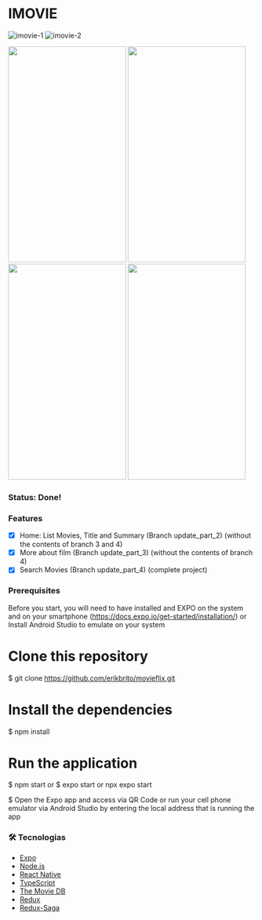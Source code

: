 # IMOVIE

![imovie-1](https://github.com/erikbrito/imovie/assets/5699834/9e2423b9-e144-40e7-9ca8-9105b4bd417b)
![imovie-2](https://github.com/erikbrito/imovie/assets/5699834/8a4307bc-c23e-42fb-8c72-16dec585825a)

<p float="left">
  <img src="https://github.com/erikbrito/imovie/assets/5699834/e03ac7a3-09e7-4053-b0c6-6719183dbe35" height="440" width="240">
  <img src="https://github.com/erikbrito/imovie/assets/5699834/f20813dd-7b4e-4234-b186-175b68691e8a" height="440" width="240">
  <img src="https://github.com/erikbrito/imovie/assets/5699834/232975df-3cb1-4711-817d-7f843282971d" height="440" width="240">
  <img src="https://github.com/erikbrito/imovie/assets/5699834/1e2d9af5-9c77-4858-8cf3-90fc3a37cd65" height="440" width="240">
</p>

### Status: Done!


### Features

- [x] Home: List Movies, Title and Summary (Branch update_part_2) (without the contents of branch 3 and 4)
- [x] More about film (Branch update_part_3) (without the contents of branch 4)
- [x] Search Movies (Branch update_part_4) (complete project)

### Prerequisites
Before you start, you will need to have installed and EXPO on the system and on your smartphone (https://docs.expo.io/get-started/installation/)
or
Install Android Studio to emulate on your system

# Clone this repository
$ git clone <https://github.com/erikbrito/movieflix.git>

# Install the dependencies
$ npm install

# Run the application
$ npm start
or
$ expo start or npx expo start

$ Open the Expo app and access via QR Code or run your cell phone emulator via Android Studio by entering the local address that is running the app

### 🛠 Tecnologias

- [Expo](https://expo.io/)
- [Node.js](https://nodejs.org/en/)
- [React Native](https://reactnative.dev/)
- [TypeScript](https://www.typescriptlang.org/)
- [The Movie DB](https://developers.themoviedb.org/3)
- [Redux](https://redux.js.org/introduction/getting-started)
- [Redux-Saga](https://redux-saga.js.org/)
